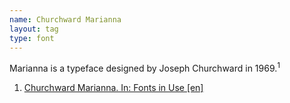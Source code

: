 ```yaml
---
name: Churchward Marianna
layout: tag
type: font
---
```

Marianna is a typeface designed by Joseph Churchward in 1969.<sup>1</sup>

<ol class="footnotes">
<li><a class="fn-link" href="https://fontsinuse.com/typefaces/7863/churchward-marianna">Churchward Marianna. In: Fonts in Use [en]</a></li>
</ol>
